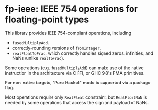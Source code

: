 # fp-ieee: IEEE 754 operations for floating-point types

This library provides IEEE 754-compliant operations, including

* `fusedMultiplyAdd`.
* correctly-rounding versions of `fromInteger`.
* `realFloatToFrac`, which correctly handles signed zeros, infinities, and NaNs (unlike `realToFrac`).

Some operations (e.g. `fusedMultiplyAdd`) can make use of the native instruction in the architecture via C FFI, or GHC 9.8's FMA primitives.

For non-native targets, "Pure Haskell" mode is supported via a package flag.

Most operations require only `RealFloat` constraint, but `RealFloatNaN` is needed by some operations that access the sign and payload of NaNs.
